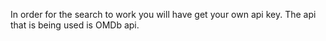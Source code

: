 In order for the search to work you will have get your own api key. The api that is being used is OMDb api.
